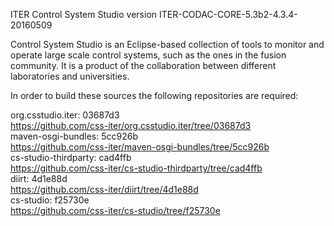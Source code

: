 ITER Control System Studio version ITER-CODAC-CORE-5.3b2-4.3.4-20160509

Control System Studio is an Eclipse-based collection of tools
to monitor and operate large scale control systems, such as the
ones in the fusion community. It is a product of the collaboration
between different laboratories and universities.

In order to build these sources the following repositories are required:

org.csstudio.iter: 03687d3  
<https://github.com/css-iter/org.csstudio.iter/tree/03687d3>  
maven-osgi-bundles: 5cc926b  
<https://github.com/css-iter/maven-osgi-bundles/tree/5cc926b>  
cs-studio-thirdparty: cad4ffb  
<https://github.com/css-iter/cs-studio-thirdparty/tree/cad4ffb>  
diirt: 4d1e88d  
<https://github.com/css-iter/diirt/tree/4d1e88d>  
cs-studio: f25730e  
<https://github.com/css-iter/cs-studio/tree/f25730e>  
